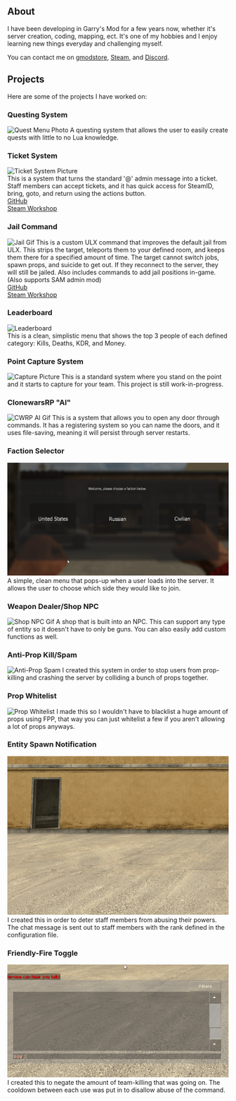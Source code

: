 ## About

I have been developing in Garry's Mod for a few years now, whether it's server creation, coding, mapping, ect. It's one of my hobbies and I enjoy learning new things everyday and challenging myself.

You can contact me on [gmodstore](https://www.gmodstore.com/users/privateryan), [Steam](https://steamcommunity.com/id/BigRVman/), and [Discord](https://discordapp.com/users/328348902732595210).

## Projects

Here are some of the projects I have worked on:

### Questing System
![Quest Menu Photo](https://i.imgur.com/VK0NYli.png)
A questing system that allows the user to easily create quests with little to no Lua knowledge.

### Ticket System
![Ticket System Picture](https://i.imgur.com/KfaBZ5T.png)                                               
This is a system that turns the standard '@' admin message into a ticket. Staff members can accept tickets, and it has quick access for SteamID, bring, goto, and return using the actions button.\
[GitHub](https://steamcommunity.com/sharedfiles/filedetails/?id=2262686856) \
[Steam Workshop](https://github.com/privateryann1/ulxticketsystem/)

### Jail Command
![Jail Gif](https://raw.githubusercontent.com/privateryann1/ryan-portfolio/master/gifs/jailcommand.gif)
This is a custom ULX command that improves the default jail from ULX. This strips the target, teleports them to your defined room, and keeps them there for a specified amount of time. The target cannot switch jobs, spawn props, and suicide to get out. If they reconnect to the server, they will still be jailed. Also includes commands to add jail positions in-game. (Also supports SAM admin mod)\
[GitHub](https://steamcommunity.com/sharedfiles/filedetails/?id=2262644851) \
[Steam Workshop](https://github.com/privateryann1/customulxjail/)


### Leaderboard
![Leaderboard](https://i.imgur.com/buYlR4c.png)                                                     
This is a clean, simplistic menu that shows the top 3 people of each defined category: Kills, Deaths, KDR, and Money.

### Point Capture System
![Capture Picture](https://i.imgur.com/gB4u2a8.jpg)
This is a standard system where you stand on the point and it starts to capture for your team. This project is still work-in-progress.

### ClonewarsRP "AI"
![CWRP AI Gif](https://raw.githubusercontent.com/privateryann1/ryan-portfolio/master/gifs/simpleai.gif)
This is a system that allows you to open any door through commands. It has a registering system so you can name the doors, and it uses file-saving, meaning it will persist through server restarts. 

### Faction Selector
![Faction Selector Gif](https://raw.githubusercontent.com/privateryann1/ryan-portfolio/master/gifs/factionselector.gif)
A simple, clean menu that pops-up when a user loads into the server. It allows the user to choose which side they would like to join.

### Weapon Dealer/Shop NPC
![Shop NPC Gif](https://raw.githubusercontent.com/privateryann1/ryan-portfolio/master/gifs/shopnpc.gif)
A shop that is built into an NPC. This can support any type of entity so it doesn't have to only be guns. You can also easily add custom functions as well.

### Anti-Prop Kill/Spam
![Anti-Prop Spam](https://raw.githubusercontent.com/privateryann1/ryan-portfolio/master/gifs/anti-prop-kill.gif)
I created this system in order to stop users from prop-killing and crashing the server by colliding a bunch of props together.

### Prop Whitelist
![Prop Whitelist](https://raw.githubusercontent.com/privateryann1/ryan-portfolio/master/gifs/propwhitelist.gif)
I made this so I wouldn't have to blacklist a huge amount of props using FPP, that way you can just whitelist a few if you aren't allowing a lot of props anyways.

### Entity Spawn Notification
![Ent Spawn Notify](https://raw.githubusercontent.com/privateryann1/ryan-portfolio/master/gifs/spawnnotify.gif)
I created this in order to deter staff members from abusing their powers. The chat message is sent out to staff members with the rank defined in the configuration file.

### Friendly-Fire Toggle
![Friendly-Fire](https://raw.githubusercontent.com/privateryann1/ryan-portfolio/master/gifs/friendlyfire.gif)
I created this to negate the amount of team-killing that was going on. The cooldown between each use was put in to disallow abuse of the command.
